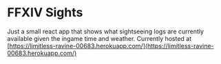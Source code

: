 # FFXIV Sights

Just a small react app that shows what sightseeing logs are currently available given the ingame time and weather. Currently hosted at [https://limitless-ravine-00683.herokuapp.com/](https://limitless-ravine-00683.herokuapp.com/)
